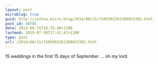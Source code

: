 ```yaml
---
layout: post
microblog: true
guid: http://joshua.micro.blog/2014/08/31/t505982261380923392.html
post_id: 40705
date: 2014-08-31T18:35:46+1100
lastmod: 2019-07-30T17:41:47+1100
type: post
url: /2014/08/31/t505982261380923392.html
---
```

15 weddings in the first 15 days of September ... oh my lord.
